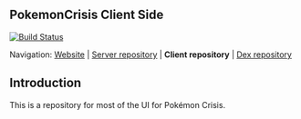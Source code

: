 ## PokemonCrisis Client Side

[![Build Status](https://travis-ci.com/PokemonCrisis/PokemonCrisis-Client.svg?branch=master)](https://travis-ci.com/PokemonCrisis/PokemonCrisis-Client)

Navigation: [Website][1] | [Server repository][2] | **Client repository** | [Dex repository][3]

  [1]: http://pokemoncrisis.com/
  [2]: https://github.com/PokemonCrisis/PokemonCrisis-Server
  [3]: https://github.com/PokemonCrisis/PokeDex

Introduction
------------------------------------------------------------------------

This is a repository for most of the UI for Pokémon Crisis.

